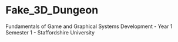 # Fake_3D_Dungeon
Fundamentals of Game and Graphical Systems Development - Year 1 Semester 1 - Staffordshire University
